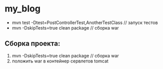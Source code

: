 # my_blog

- mvn test -Dtest=PostControllerTest,AnotherTestClass // запуск тестов
- mvn -DskipTests=true clean package // сборка war
## Сборка проекта:
1. mvn -DskipTests=true clean package // сборка war
2. положить war в контейнер сервлетов tomcat